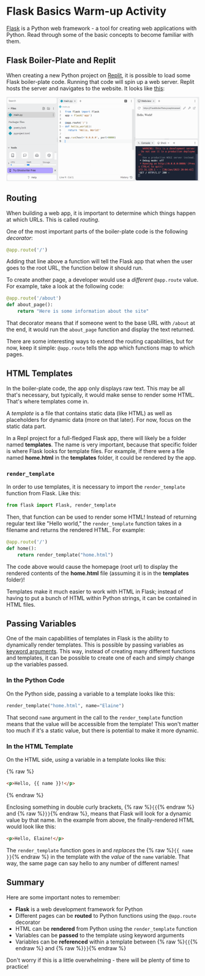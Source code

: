 # Flask Basics Warm-up Activity
[Flask](https://flask.palletsprojects.com/en/1.1.x/foreword/) is a Python web framework - a tool for creating web applications with Python. Read through some of the basic concepts to become familiar with them.

## Flask Boiler-Plate and Replit
When creating a new Python project on [Replit](https://replit.com), it is possible to load some Flask boiler-plate code. Running that code will spin up a web server. Replit hosts the server and navigates to the website. It looks like [this](https://replit.com/@HylandOutreach/FlaskBoilerPlate):

![](Assets/FlaskExampleReplit.png)

## Routing
When building a web app, it is important to determine which things happen at which URLs. This is called _routing_.

One of the most important parts of the boiler-plate code is the following _decorator_:

```py
@app.route('/')
```

Adding that line above a function will tell the Flask app that when the user goes to the root URL, the function below it should run.

To create another page, a developer would use a _different_ `@app.route` value. For example, take a look at the following code:

```py
@app.route('/about')
def about_page():
    return "Here is some information about the site"
```

That decorator means that if someone went to the base URL with `/about` at the end, it would run the `about_page` function and display the text returned.

There are some interesting ways to extend the routing capabilities, but for now, keep it simple: `@app.route` tells the app which functions map to which pages.

## HTML Templates
In the boiler-plate code, the app only displays raw text. This may be all that's necessary, but typically, it would make sense to render some HTML. That's where templates come in.

A _template_ is a file that contains static data (like HTML) as well as placeholders for dynamic data (more on that later). For now, focus on the static data part.

In a Repl project for a full-fledged Flask app, there will likely be a folder named **templates**. The name is very important, because that specific folder is where Flask looks for template files. For example, if there were a file named **home.html** in the **templates** folder, it could be rendered by the app.

### `render_template`
In order to use templates, it is necessary to import the `render_template` function from Flask. Like this:

```py
from flask import Flask, render_template
```

Then, that function can be used to render some HTML! Instead of returning regular text like "Hello world," the `render_template` function takes in a filename and returns the rendered HTML. For example:

```py
@app.route('/')
def home():
    return render_template("home.html")
```

The code above would cause the homepage (root url) to display the rendered contents of the **home.html** file (assuming it is in the **templates** folder)!

Templates make it much easier to work with HTML in Flask; instead of having to put a bunch of HTML within Python strings, it can be contained in HTML files.

## Passing Variables
One of the main capabilities of templates in Flask is the ability to dynamically render templates. This is possible by passing variables as [keyword arguments](https://treyhunner.com/2018/04/keyword-arguments-in-python/). This way, instead of creating many different functions and templates, it can be possible to create one of each and simply change up the variables passed.

### In the Python Code
On the Python side, passing a variable to a template looks like this:

```py
render_template("home.html", name="Elaine")
```

That second `name` argument in the call to the `render_template` function means that the value will be accessible from the template! This won't matter too much if it's a static value, but there is potential to make it more dynamic.

### In the HTML Template
On the HTML side, _using_ a variable in a template looks like this:

{% raw %}
```html
<p>Hello, {{ name }}!</p>
```
{% endraw %}

Enclosing something in double curly brackets, {% raw %}`{{`{% endraw %} and {% raw %}`}}`{% endraw %}, means that Flask will look for a dynamic value by that name. In the example from above, the finally-rendered HTML would look like this:

```html
<p>Hello, Elaine!</p>
```

The `render_template` function goes in and _replaces_ the {% raw %}`{{ name }}`{% endraw %} in the template with the _value_ of the `name` variable. That way, the same page can say hello to any number of different names!

## Summary
Here are some important notes to remember:

- **Flask** is a web development framework for Python
- Different pages can be **routed** to Python functions using the `@app.route` decorator
- HTML can be **rendered** from Python using the `render_template` function
- Variables can be **passed** to the template using keyword arguments
- Variables can be **referenced** within a template between {% raw %}`{{`{% endraw %} and {% raw %}`}}`{% endraw %}

Don't worry if this is a little overwhelming - there will be plenty of time to practice!
